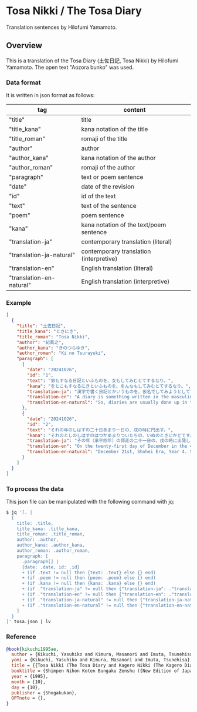 # Tosa Nikki / The Tosa Diary

Translation sentences by Hilofumi Yamamoto.

## Overview

This is a translation of the Tosa Diary (土佐日記, Tosa Nikki) by Hilofumi Yamamoto.
The open text "Aozora bunko" was used.

### **Data format**

It is written in json format as follows:

| tag                      | content                                 |
| ------------------------ | --------------------------------------- |
| "title"                  | title                                   |
| "title_kana"             | kana notation of the title              |
| "title_roman"            | romaji of the title                     |
| "author"                 | author                                  |
| "author_kana"            | kana notation of the author             |
| "author_roman"           | romaji of the author                    |
| "paragraph"              | text or poem sentence                   |
| "date"                   | date of the revision                    |
| "id"                     | id of the text                          |
| "text"                   | text of the sentence                    |
| "poem"                   | poem sentence                           |
| "kana"                   | kana notation of the text/poem sentence |
| "translation-ja"         | contemporary translation (literal)      |
| "translation-ja-natural" | contemporary translation (interpretive) |
| "translation-en"         | English translation (literal)           |
| "translation-en-natural" | English translation (interpretive)      |

### **Example**

```json
[
  {
    "title": "土佐日記",
    "title_kana": "とさにき",
    "title_roman": "Tosa Nikki",
    "author": "紀貫之",
    "author_kana": "きのつらゆき",
    "author_roman": "Ki no Tsurayuki",
    "paragraph": [
      {
        "date": "20241026",
        "id": "1",
        "text": "男もすなる日記といふものを、女もしてみむとてするなり。",
        "kana": "をとこもすなるにきといふものを、をんなもしてみむとてするなり。",
        "translation-ja": "漢字で書く日記とかいうものを、仮名でしてみようとしてするものである。",
        "translation-en": "A diary is something written in the masculine style, but I will try writing it in the feminine style.",
        "translation-en-natural": "So, diaries are usually done up in this formal, masculine style... but here I am, giving it a go in a bit more of a feminine touch."
      },
      {
        "date": "20241026",
        "id": "2",
        "text": "それの年のしはすの二十日あまり一日の、戌の時に門出す。",
        "kana": "それのとしのしはすのはつかあまりついたちの、いぬのときにかどです。",
        "translation-ja": "その年（承平四年）の師走の二十一日の、戌の時に出発しました。",
        "translation-en": "On the twenty-first day of December in the 4th year of the Shohei era, we departed at the hour of the dog (around 8 to 10 PM).",
        "translation-en-natural": "December 21st, Shohei Era, Year 4. Set off around the hour of the dog (between 8 and 10 PM)."
      }
    ]
  }
]
```

### **To process the data**

This json file can be manipulated with the following command with jq:

```sh
$ jq '[. |
  {
    title: .title,
    title_kana: .title_kana,
    title_roman: .title_roman,
    author: .author,
    author_kana: .author_kana,
    author_roman: .author_roman,
    paragraph: [
      .paragraph[] |
      {date: .date, id: .id}
      + (if .text != null then {text: .text} else {} end)
      + (if .poem != null then {poem: .poem} else {} end)
      + (if .kana != null then {kana: .kana} else {} end)
      + (if ."translation-ja" != null then {"translation-ja": ."translation-ja"} else {} end)
      + (if ."translation-en" != null then {"translation-en": ."translation-en"} else {} end)
      + (if ."translation-ja-natural" != null then {"translation-ja-natural": ."translation-ja-natural"} else {} end)
      + (if ."translation-en-natural" != null then {"translation-en-natural": ."translation-en-natural"} else {} end)
    ]
  }
]' tosa.json | lv
```

### **Reference**

```bibtex
@book{kikuchi1995ae,
  author = {Kikuchi, Yasuhiko and Kimura, Masanori and Imuta, Tsunehisa},
  yomi = {Kikuchi, Yasuhiko and Kimura, Masanori and Imuta, Tsunehisa},
  title = {{Tosa Nikki (The Tosa Diary and Kagero Nikki (The Kagero Diary/The Gossamer Years)}},
  booktitle = {Shimpen Nihon Koten Bungaku Zenshu ({New Edition of Japanese Classical Literature})},
  year = {1995},
  month = {10},
  day = {10},
  publisher = {Shogakukan},
  OPTnote = {},
}
```
